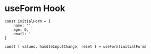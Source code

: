 # useForm Hook

```
const initialForm = {
    name: '',
    age: 0,
    email: ''
}

const [ values, handleInputChange, reset ] = useForm(initialForm)
```
